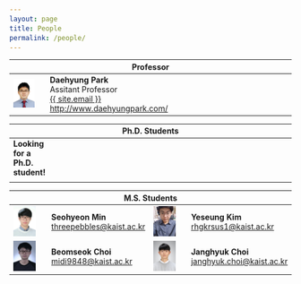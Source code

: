 ```yaml
---
layout: page
title: People
permalink: /people/
---
```


<!--
If you want to change the style of the table, please look at the table tags in _sass/_layout.scss.
-->

<!---------------- Professor --------------------->
<table>
<colgroup>
<col width="15%" />
<col width="35%" />
<col width="15%" />
<col width="35%" />
</colgroup>
<thead>
<tr>
<th class="caption" colspan="4">Professor</th>
</tr>
</thead>
<tbody>
<tr>
<td>
    <a href="/assets/people/daehyung_park.jpg" data-lightbox="Daehyung Park" >
      <img style="width: 75%" src="/assets/people/daehyung_park.jpg">
      </a>
</td>
<td>
    <b>Daehyung Park</b><br>
    Assitant Professor<br>
    <a href="mailto:{{ site.email}}">
       <i class="fa fa-envelope-o"></i>
       <span class="username">{{ site.email }}</span>
    </a>
    <br>
    <a href="http://www.daehyungpark.com">http://www.daehyungpark.com/</a>
</td>
<td></td>
<td></td>
</tr>
</tbody>
</table>

<!---------------- Postdoc and Ph.D --------------------->
<table>
<colgroup>
<col width="15%" />
<col width="35%" />
<col width="15%" />
<col width="35%" />
</colgroup>
<thead>
<tr>
<th class="caption" colspan="4">Ph.D. Students</th>
</tr>
</thead>
<tbody>

<tr>

<!-- None -->
<td>
    <b>Looking for a Ph.D. student!</b><br>
</td>
<td>
</td>
</tr>

<tr>
<td colspan="2">
</td>
<td colspan="2">
</td>
</tr>
</tbody>


<!---------------- Master --------------------->
<table>
<colgroup>
<col width="15%" />
<col width="35%" />
<col width="15%" />
<col width="35%" />
</colgroup>
<thead>
<tr>
<th class="caption" colspan="4">M.S. Students</th>
</tr>
</thead>
<tbody>

<tr>

<!-- Seohyeon Min -->
<td>
    <a href="/assets/people/seohyeon_min.jpg" data-lightbox="Seohyeon Min" >
      <img style="width: 75%" src="/assets/people/seohyeon_min.jpg">
    </a>
</td>
<td>
    <b>Seohyeon Min</b><br>
    <a href="mailto:threepebbles@kaist.ac.kr">
       <i class="fa fa-envelope-o"></i>
       <span class="username">threepebbles@kaist.ac.kr</span>
    </a>
    <br>
</td>

<!-- Yeseung Kim -->
<td>
    <a href="/assets/people/yeseung_kim.jpg" data-lightbox="Yeseung Kim" >
      <img style="width: 75%" src="/assets/people/yeseung_kim.jpg">
    </a>
</td>
<td>
    <b>Yeseung Kim</b><br>
    <a href="mailto:rhgkrsus1@kaist.ac.kr">
       <i class="fa fa-envelope-o"></i>
       <span class="username">rhgkrsus1@kaist.ac.kr</span>
    </a>
    <br>
</td>
</tr>

<tr>
<!-- Beomseok Choi -->
<td>
      <a href="/assets/people/beomseok_choi.jpg" data-lightbox="Beomseok Choi" >
      <img style="width: 75%" src="/assets/people/beomseok_choi.jpg">
      </a>	
</td>
<td>
    <b>Beomseok Choi</b><br>
    <a href="mailto:midi9848@kaist.ac.kr">
       <i class="fa fa-envelope-o"></i>
       <span class="username">midi9848@kaist.ac.kr</span>
    </a>
</td>

<!-- Janghyuk Choi -->
<td>
    <a href="/assets/people/janghyuk_choi.jpg" data-lightbox="Janghyuk Choi" >
      <img style="width: 75%" src="/assets/people/janghyuk_choi.jpg">
      </a>
</td>
<td>
    <b>Janghyuk Choi</b><br>
    <a href="mailto:janghyuk.choi@kaist.ac.kr">
       <i class="fa fa-envelope-o"></i>
       <span class="username">janghyuk.choi@kaist.ac.kr</span>
    </a>
    <br>
</td>

</tr>
</tbody>



<!---------------- Undergrads --------------------->


<!---------------- Alum. --------------------->

</table>


